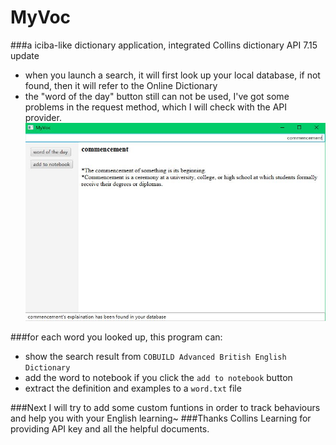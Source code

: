 # MyVoc
###a iciba-like dictionary application, integrated Collins dictionary API
7.15 update
* when you launch a search, it will first look up your local database, if not found, then it will refer to the Online Dictionary
* the "word of the day" button still can not be used, I've got some problems in the request method, which I will check with the API provider.
![image](https://github.com/helenawang/MyVoc/blob/master/png/localdb.JPG)

###for each word you looked up, this program can:
* show the search result from `COBUILD Advanced British English Dictionary`
* add the word to notebook if you click the `add to notebook` button
* extract the definition and examples to a `word.txt` file

###Next I will try to add some custom funtions in order to track behaviours and help you with your English learning~
###Thanks Collins Learning for providing API key and all the helpful documents.
